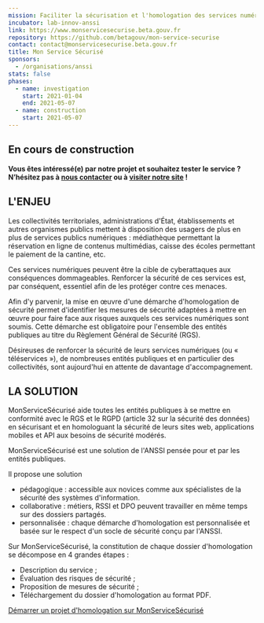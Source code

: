 ```yaml
---
mission: Faciliter la sécurisation et l'homologation des services numériques
incubator: lab-innov-anssi
link: https://www.monservicesecurise.beta.gouv.fr
repository: https://github.com/betagouv/mon-service-securise
contact: contact@monservicesecurise.beta.gouv.fr
title: Mon Service Sécurisé
sponsors:
  - /organisations/anssi
stats: false
phases:
  - name: investigation
    start: 2021-01-04
    end: 2021-05-07
  - name: construction
    start: 2021-05-07
---
```

## En cours de construction

**Vous êtes intéressé(e) par notre projet et souhaitez tester le service ?
N’hésitez pas à [nous
contacter](mailto:contact@monservicesecurise.beta.gouv.fr) ou à [visiter notre
site](https://alpha.monservicesecurise.beta.gouv.fr/) !**

## L'ENJEU

Les collectivités territoriales, administrations d'État, établissements et
autres organismes publics mettent à disposition des usagers de plus en plus
de services publics numériques : médiathèque permettant la réservation en
ligne de contenus multimédias, caisse des écoles permettant le paiement de la
cantine, etc.

Ces services numériques peuvent être la cible de cyberattaques aux conséquences
dommageables. Renforcer la sécurité de ces services est, par conséquent,
essentiel afin de les protéger contre ces menaces.

Afin d'y parvenir, la mise en œuvre d'une démarche d'homologation de sécurité
permet d'identifier les mesures de sécurité adaptées à mettre en œuvre pour
faire face aux risques auxquels ces services numériques sont soumis. Cette
démarche est obligatoire pour l'ensemble des entités publiques au titre du
Règlement Général de Sécurité (RGS).

Désireuses de renforcer la sécurité de leurs services numériques (ou « téléservices »),
de nombreuses entités publiques et en particulier des collectivités, sont
aujourd'hui en attente de davantage d'accompagnement.

## LA SOLUTION

MonServiceSécurisé aide toutes les entités publiques à se mettre en
conformité avec le RGS et le RGPD (article 32 sur la sécurité des données)
en sécurisant et en homologuant la sécurité de leurs sites web, applications
mobiles et API aux besoins de sécurité modérés.

MonServiceSécurisé est une solution de l'ANSSI pensée pour et par les entités
publiques.

Il propose une solution
- pédagogique : accessible aux novices comme aux spécialistes de la sécurité
des systèmes d'information.
- collaborative : métiers, RSSI et DPO peuvent travailler en même temps sur
des dossiers partagés.
- personnalisée : chaque démarche d'homologation est personnalisée et basée sur
le respect d'un socle de sécurité conçu par l'ANSSI.
  
Sur MonServiceSécurisé, la constitution de chaque dossier d'homologation
se décompose en 4 grandes étapes :
- Description du service ;
- Évaluation des risques de sécurité ;
- Proposition de mesures de sécurité ;
- Téléchargement du dossier d'homologation au format PDF.

[Démarrer un projet d'homologation sur MonServiceSécurisé](https://www.monservicesecurise.beta.gouv.fr/connexion)
